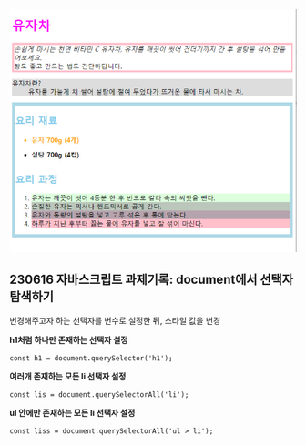 ![backgroundEx](./img.jpg)

## 230616 자바스크립트 과제기록: document에서 선택자 탐색하기
변경해주고자 하는 선택자를 변수로 설정한 뒤, 스타일 값을 변경


__h1처럼 하나만 존재하는 선택자 설정__

    const h1 = document.querySelector('h1');

__여러개 존재하는 모든 li 선택자 설정__

    const lis = document.querySelectorAll('li');

__ul 안에만 존재하는 모든 li 선택자 설정__

    const liss = document.querySelectorAll('ul > li');